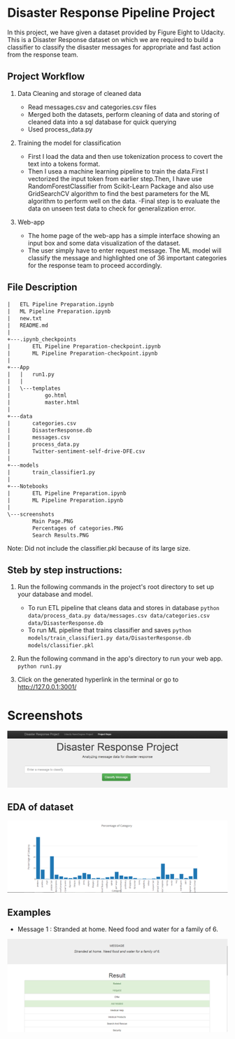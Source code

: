 # Disaster Response Pipeline Project

In this project, we have given a dataset provided by Figure Eight to Udacity. This is a Disaster Response dataset on which we are required to build a classifier to classify the disaster messages for appropriate and fast action from the response team.

## Project Workflow

1. Data Cleaning and storage of cleaned data
   - Read messages.csv and categories.csv files
   - Merged both the datasets, perform cleaning of data and storing of cleaned data into a sql database for quick querying
   - Used process_data.py
     
  
  
2. Training the model for classification
   - First I load the data and then use tokenization process to covert the text into a tokens format.
   - Then I usea a machine learning pipeline to train the data.First I vectorized the input token from earlier step.Then, I have use RandomForestClassifier from Scikit-Learn Package and also use GridSearchCV algorithm to find the best parameters for the ML algorithm to perform well on the data.
   -Final step is to evaluate the data on unseen test data to check for generalization error.
 
    
3. Web-app
   - The home page of the web-app has a simple interface showing an input box and some data visualization of the dataset.
   - The user simply have to enter request message. The ML model will classify the message and highlighted one of 36 important categories for the response team to proceed accordingly.
   
## File Description
    |   ETL Pipeline Preparation.ipynb
    |   ML Pipeline Preparation.ipynb
    |   new.txt
    |   README.md
    |   
    +---.ipynb_checkpoints
    |       ETL Pipeline Preparation-checkpoint.ipynb
    |       ML Pipeline Preparation-checkpoint.ipynb
    |       
    +---App
    |   |   run1.py
    |   |   
    |   \---templates
    |           go.html
    |           master.html
    |           
    +---data
    |       categories.csv
    |       DisasterResponse.db
    |       messages.csv
    |       process_data.py
    |       Twitter-sentiment-self-drive-DFE.csv
    |       
    +---models
    |       train_classifier1.py
    |       
    +---Notebooks
    |       ETL Pipeline Preparation.ipynb
    |       ML Pipeline Preparation.ipynb
    |       
    \---screenshots
            Main Page.PNG
            Percentages of categories.PNG
            Search Results.PNG
Note: Did not include the classifier.pkl because of its large size.    
 
## Steb by step instructions:

1. Run the following commands in the project's root directory to set up your database and model.

    - To run ETL pipeline that cleans data and stores in database
        `python data/process_data.py data/messages.csv data/categories.csv data/DisasterResponse.db`
    - To run ML pipeline that trains classifier and saves
        `python models/train_classifier1.py data/DisasterResponse.db models/classifier.pkl`

2. Run the following command in the app's directory to run your web app.
    `python run1.py`

3. Click on the generated hyperlink in the terminal or go to                 http://127.0.0.1:3001/
   
     


# Screenshots

![Main Page](screenshots/Main%20Page.PNG)

## EDA of dataset
![Categories](screenshots/Percentages%20of%20categories.PNG)

## Examples

  - Message 1 : Stranded at home. Need food and water for a family of 6.


![Results](screenshots/Search%20Results.PNG)

  

   
   
   
   
   
   
   
   
   
   
   
   
   
   
   
   
   
   
   
   
   
   
   
   
   
   
   
   
   
   
   
   
   
   
   
   
